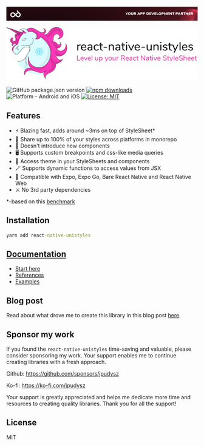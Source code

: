 [<img alt="react-native-unistyles" src="assets/banner.png">](https://codemask.com)


<picture>
 <source media="(prefers-color-scheme: dark)" srcset="assets/uni-dark.svg">
 <img alt="react-native-unistyles" src="assets/uni-light.svg">
</picture>

![GitHub package.json version](https://img.shields.io/github/package-json/v/jpudysz/react-native-unistyles?style=for-the-badge)
[![npm downloads](https://img.shields.io/npm/dm/react-native-unistyles.svg?style=for-the-badge)](https://www.npmjs.com/package/react-native-unistyles)
![Platform - Android and iOS](https://img.shields.io/badge/platform-Android%20%7C%20iOS%20%7C%20RNWeb-blue.svg?style=for-the-badge)
[![License: MIT](https://img.shields.io/badge/License-MIT-green.svg?style=for-the-badge)](https://opensource.org/licenses/MIT)

## Features
- ⚡ Blazing fast, adds around ~3ms on top of StyleSheet*
- 🎳 Share up to 100% of your styles across platforms in monorepo
- 🎯 Doesn't introduce new components
- 🖥️ Supports custom breakpoints and css-like media queries
- 🎨 Access theme in your StyleSheets and components
- 🪄 Supports dynamic functions to access values from JSX
- 🥳 Compatible with Expo, Expo Go, Bare React Native and React Native Web
- ⚔️ No 3rd party dependencies

*-based on this [benchmark](https://github.com/efstathiosntonas/react-native-style-libraries-benchmark)

## Installation

```cmd
yarn add react-native-unistyles
```

## [Documentation](https://reactnativeunistyles.vercel.app/)
- [Start here](https://reactnativeunistyles.vercel.app/start/setup/)
- [References](https://reactnativeunistyles.vercel.app/reference/create-stylesheet/)
- [Examples](https://reactnativeunistyles.vercel.app/example/breakpoints/)

## Blog post

Read about what drove me to create this library in this blog post [here](https://www.reactnativecrossroads.com/posts/level-up-react-native-styles).

## Sponsor my work

If you found the `react-native-unistyles` time-saving and valuable, please consider sponsoring my work. Your support enables me to continue creating libraries with a fresh approach.

Github: https://github.com/sponsors/jpudysz

Ko-fi: https://ko-fi.com/jpudysz

Your support is greatly appreciated and helps me dedicate more time and resources to creating quality libraries. Thank you for all the support!

## License

MIT
